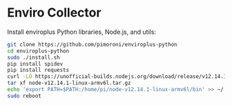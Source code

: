 Enviro Collector
================

Install enviroplus Python libraries, Node.js, and utils:

```bash
git clone https://github.com/pimoroni/enviroplus-python
cd enviroplus-python
sudo ./install.sh
pip install spidev
pip install requests
curl -LO https://unofficial-builds.nodejs.org/download/release/v12.14.1/node-v12.14.1-linux-armv6l.tar.gz
tar xf node-v12.14.1-linux-armv6l.tar.gz
echo 'export PATH=$PATH:/home/pi/node-v12.14.1-linux-armv6l/bin' >> ~/.bashrc
sudo reboot
```
